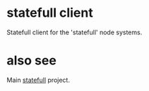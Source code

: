 # statefull client
Statefull client for the 'statefull' node systems.

# also see
Main [statefull](https://github.com/majo418/statefull/edit/main/README.md) project.

